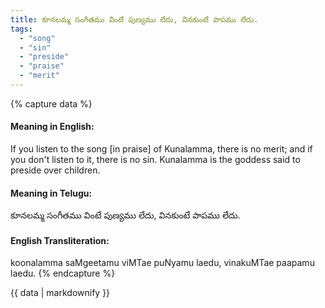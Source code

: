```yaml
---
title: కూనలమ్మ సంగీతము వింటే పుణ్యము లేదు, వినకుంటే పాపము లేదు.
tags:
  - "song"
  - "sin"
  - "preside"
  - "praise"
  - "merit"
---
```


{% capture data %}
#### Meaning in English:
If you listen to the song [in praise] of Kunalamma, there is no merit; and if you don't listen to it, there is no sin.
Kunalamma is the goddess said to preside over children.

#### Meaning in Telugu:
కూనలమ్మ సంగీతము వింటే పుణ్యము లేదు, వినకుంటే పాపము లేదు.

#### English Transliteration:
koonalamma saMgeetamu viMTae puNyamu laedu, vinakuMTae paapamu laedu.
{% endcapture %}

<div class="notice">{{ data | markdownify }}</div>

